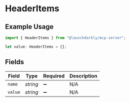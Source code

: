 # HeaderItems

## Example Usage

```typescript
import { HeaderItems } from "@launchdarkly/mcp-server";

let value: HeaderItems = {};
```

## Fields

| Field              | Type               | Required           | Description        |
| ------------------ | ------------------ | ------------------ | ------------------ |
| `name`             | *string*           | :heavy_minus_sign: | N/A                |
| `value`            | *string*           | :heavy_minus_sign: | N/A                |